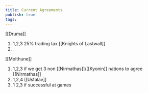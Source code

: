 ```yaml
---
title: Current Agreements
publish: true
tags:
---
```

[[Druma]]
1. 1,2,3 25% trading tax
[[Knights of Lastwall]]
1. 
[[Molthune]]
1. 1,2,3 if we get 3 non [[Nirmathas]]/[[Kyonin]] nations to agree
[[Nirmathas]]
1. 1,2,4
[[Ustalav]]
1. 1 2,3 if successful at games


